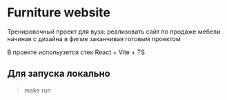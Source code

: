# Furniture website

Тренировочный проект для вуза: реализовать сайт по продаже мебели начиная с дизайна в фигме заканчивая готовым проектом

В проекте испольузется стек React + Vite + TS

## Для запуска локально

> make run
